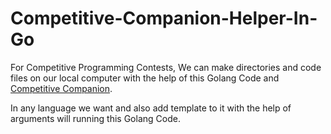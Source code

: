 # Competitive-Companion-Helper-In-Go

For Competitive Programming Contests, We can make directories and code files on our local computer with the help of this Golang Code and [Competitive Companion](https://github.com/jmerle/competitive-companion).

In any language we want and also add template to it with the help of arguments will running this Golang Code.
